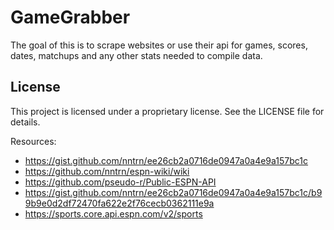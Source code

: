 # GameGrabber
The goal of this is to scrape websites or use their api for games, scores, dates, matchups and any other stats needed to compile data.

## License

This project is licensed under a proprietary license. See the LICENSE file for details.

Resources: 
- https://gist.github.com/nntrn/ee26cb2a0716de0947a0a4e9a157bc1c
- https://github.com/nntrn/espn-wiki/wiki
- https://github.com/pseudo-r/Public-ESPN-API
- https://gist.github.com/nntrn/ee26cb2a0716de0947a0a4e9a157bc1c/b99b9e0d2df72470fa622e2f76cecb0362111e9a
- https://sports.core.api.espn.com/v2/sports
